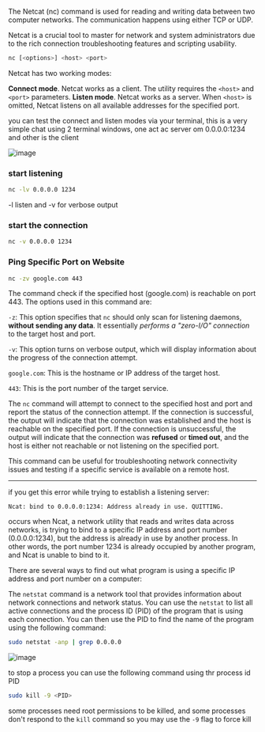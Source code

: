 The Netcat (nc) command is used for reading and writing data between two computer networks. The communication happens using either TCP or UDP.

Netcat is a crucial tool to master for network and system administrators due to the rich connection troubleshooting features and scripting usability.

```bash
nc [<options>] <host> <port>
```
Netcat has two working modes:

**Connect mode**.  Netcat works as a client. The utility requires the `<host>` and `<port>` parameters.
**Listen mode**.  Netcat works as a server. When `<host>` is omitted, Netcat listens on all available addresses for the specified port.

you can test the connect and listen modes via your terminal, this is a very simple chat using 2 terminal windows, one act ac server om 0.0.0.0:1234 and other is the client

![image](https://user-images.githubusercontent.com/72671239/218603844-2e18a733-4684-48b5-9ed9-1723863543a7.png)

### start listening

```bash
nc -lv 0.0.0.0 1234
```
-l listen and -v for verbose output

### start the connection

```bash
nc -v 0.0.0.0 1234
```

### Ping Specific Port on Website
```bash
nc -zv google.com 443
```
The command check if the specified host (google.com) is reachable on port 443. The options used in this command are:

`-z`: This option specifies that `nc` should only scan for listening daemons, **without sending any data**. It essentially _performs a "zero-I/O" connection_ to the target host and port.

`-v`: This option turns on verbose output, which will display information about the progress of the connection attempt.

`google.com`: This is the hostname or IP address of the target host.

`443`: This is the port number of the target service.

The `nc` command will attempt to connect to the specified host and port and report the status of the connection attempt. If the connection is successful, the output will indicate that the connection was established and the host is reachable on the specified port. If the connection is unsuccessful, the output will indicate that the connection was **refused** or **timed out**, and the host is either not reachable or not listening on the specified port.

This command can be useful for troubleshooting network connectivity issues and testing if a specific service is available on a remote host.

------------------------------------------------


if you get this error while trying to establish a listening server:

```text
Ncat: bind to 0.0.0.0:1234: Address already in use. QUITTING.
```
occurs when Ncat, a network utility that reads and writes data across networks, is trying to bind to a specific IP address and port number (0.0.0.0:1234), but the address is already in use by another process. In other words, the port number 1234 is already occupied by another program, and Ncat is unable to bind to it.

There are several ways to find out what program is using a specific IP address and port number on a computer:

 The `netstat` command is a network tool that provides information about network connections and network status. You can use the `netstat`  to list all active connections and the process ID (PID) of the program that is using each connection. You can then use the PID to find the name of the program using the following command:
```bash
sudo netstat -anp | grep 0.0.0.0
```
![image](https://user-images.githubusercontent.com/72671239/218606676-016825df-7acb-4265-9f44-93c9d5bcaf83.png)

to stop a process you can use the following command using thr process id PID
```bash
sudo kill -9 <PID>
```
some processes need root permissions to be killed, and some processes don't respond to the `kill` command so you may use the `-9` flag to force kill

